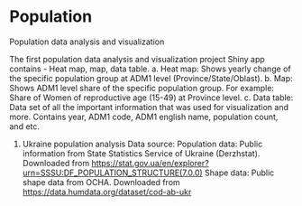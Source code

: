 # Population
Population data analysis and visualization

The first population data analysis and visualization project
Shiny app contains - Heat map, map, data table.
a. Heat map: Shows yearly change of the specific population group at ADM1 level (Province/State/Oblast).
b. Map: Shows ADM1 level share of the specific population group. For example: Share of Women of reproductive age (15-49) at Province level.
c. Data table: Data set of all the important information that was used for visualization and more. Contains year, ADM1 code, ADM1 english name, population count, and etc.

1. Ukraine population analysis
   Data source:
      Population data: Public information from State Statistics Service of Ukraine (Derzhstat). Downloaded from https://stat.gov.ua/en/explorer?urn=SSSU:DF_POPULATION_STRUCTURE(7.0.0)
      Shape data: Public shape data from OCHA. Downloaded from https://data.humdata.org/dataset/cod-ab-ukr
   
